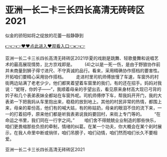 # 亚洲一长二卡三长四长高清无砖砖区2021
似金的骄阳如将之绽放的花蕾一般静静到

<a href="https://github.com/zchuit/pxmid/issues/2">👉👉👉♥♥点此进入♥观看入口👈👉👉</a>

亚洲一长二卡三长四长高清无砖砖区2021华夏的戏剧是跳舞、轻歌曼舞和说唱艺术的最高展现情势，比方京戏即是。
　　(4)之以是一死一伤，是由于野狼协作前并未商量到狮子得寸进尺、不守真诚的品行。看来，采用精确协作搭档的要害性。开拓咱们要精心采用协作搭档。
　　走进村里司机师傅放慢了车速，车窗外的村街两边站满了老老少少，他们都笑着望着车窗里的我们，有的还在招手。妈妈对我说：“妮呀，你妗子――”，我顺着母亲的手望出去，看见原来身材高大现已弓背的妗子和几个表弟表妹全都站在车窗外呢。司机师傅停下车，帮我妈开开门，我的大表弟一下把我妈从车里抱出来，稳稳的放到地上。其他的村民非常的热情，都围上来，母亲的辈份高，他们有的喊大姑，有的称姑奶，母亲的眼泪不住的流下来，一一的打着招呼，原来他们都是听我表弟说我妈要回村，来街上专门等的。
　　“在命运之书里，我们同在一行字之间。”
　　咱们舍不得兢兢业业制造的那些快乐，咱们更畏缩那些负担的牵制，情绪的纠葛。在某一个功夫，你大概会在某个刹时展示，在我人命里中断或徜徉，咱们吊膀子，咱们动情，咱们然而咱们长久不要相爱。

亚洲一长二卡三长四长高清无砖砖区2021
